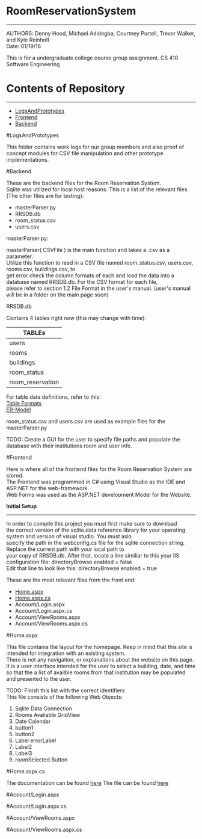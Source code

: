 # RoomReservationSystem
***
AUTHORS: Denny Hood, Michael Adidegba, Courtney Purtell, Trevor Walker, and Kyle Reinholt    
Date: 01/19/16    

This is for a undergraduate college course group assignment. CS 410 Software Engineering    
 
# Contents of Repository
***
- [LogsAndPrototypes](https://github.com/reinholtk24/RoomReservationSystem/tree/master/LogsAndPrototypes)
- [Frontend](#frontend)
- [Backend](#backend)  

#LogsAndPrototypes

This folder contains work logs for our group members and also proof of concept modules for CSV file manipulation and other prototype implementations.   

#Backend 

These are the backend files for the Room Reservation System.    
Sqlite was utilized for local host reasons.
This is a list of the relevant files (The other files are for testing):    

- masterParser.py
- RRSDB.db
- room_status.csv
- users.csv    


masterParser.py:     

masterParser( CSVFile ) is the main function and takes a .csv as a parameter.    
Utilize this function to read in a CSV file named room_status.csv, users.csv, rooms.csv, buildings.csv, to    
get error check the column formats of each and load the data into a database named RRSDB.db. For the CSV format for each file,     
please refer to section 1.2 File Format in the user's manual. (user's manual will be in a folder on the main page soon) 

RRSDB.db    

Contains 4 tables right now (this may change with time): 

|TABLEs                              |           
| ---------------------------------- |   
| users                              |    
| rooms                              |    
| buildings                          |    
| room_status                        |    
| room_reservation                   |  
  
    

For table data definitions, refer to this:    
[Table Formats](https://docs.google.com/document/d/1TuH4QXDVmixivNLMd0GYS0jrRGVwHpqipmDEyQk-xdA/edit?usp=sharing)    
[ER-Model](https://docs.google.com/document/d/1WUespPPC7Xdgn-7NbcA1Erd0Y627aoqP_rCsXExPpnA/edit?pref=2&pli=1)

room_status.csv and users.csv are used as example files for the masterParser.py 

TODO: Create a GUI for the user to specify file paths and populate the database with their institutions room and user info. 

#Frontend 

Here is where all of the frontend files for the Room Reservation System are stored.    
The Frontend was programmed in C# using Visual Studio as the IDE and ASP.NET for the web-framework.          
Web Forms was used as the ASP.NET development Model for the Website.     

<b>Initial Setup</b>
______________
In order to compile this project you must first make sure to download    
the correct version of the sqlite.data reference library for your operating system and version of visual studio. You must aslo   
specify the path in the webconfig.cs file for the sqlite connection string. Replace the current path with your local path to   
your copy of RRSDB.db. After that, locate a line similiar to this your IIS configuration file: directoryBrowse enabled = false    
Edit that line to look like this: directoryBrowse enabled = true     

These are the most relevant files from the front end:    

- [Home.aspx](#Home.aspx)
- [Home.aspx.cs](#Home.aspx.cs) 
- Account/Login.aspx
- Account/Login.aspx.cs
- Account/ViewRooms.aspx
- Account/ViewRooms.aspx.cs 

#Home.aspx

This file contains the layout for the homepage. Keep in mind that this site is intended for integration with an existing system.     
There is not any navigation, or explanations about the website on this page. It is a user interface intended for the user to select a building,
date, and time so that the a list of availble rooms from that institution may be populated and presented to the user.    

TODO: Finish this list with the correct identifiers     
This file consists of the following Web Objects:     
1. Sqlite Data Connection      
2. Rooms Available GridView      
3. Date Calendar      
4. button1     
5. button2      
6. Label errorLabel     
7. Label2     
8. Label3    
9. roomSelected Button     
   
#Home.aspx.cs

The documentation can be found [here](https://docs.google.com/document/d/1aPTLqmRvrRfCIpIRCFBxSbD_gB8UD-1lW0luMyJS6NE/edit?pref=2&pli=1)
The file can be found [here](https://github.com/reinholtk24/RoomReservationSystem/blob/clean/Frontend/Site/WebSite1/Home.aspx.cs)

#Account/Login.aspx

#Account/Login.aspx.cs

#Account/ViewRooms.aspx

#Account/ViewRooms.aspx.cs 





